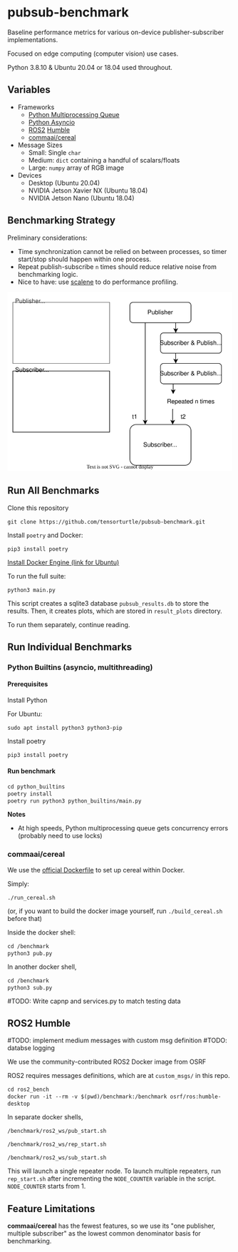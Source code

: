 # pubsub-benchmark
Baseline performance metrics for various on-device publisher-subscriber implementations.

Focused on edge computing (computer vision) use cases.

Python 3.8.10 & Ubuntu 20.04 or 18.04 used throughout.

## Variables

+ Frameworks
   + [Python Multiprocessing Queue](https://docs.python.org/3/library/multiprocessing.html?highlight=multiprocessing%20queue#multiprocessing.Queue)
   + [Python Asyncio](https://docs.python.org/3/library/asyncio.html)
   + [ROS2](https://docs.ros.org/) [Humble](https://docs.ros.org/en/rolling/Releases/Release-Humble-Hawksbill.html#humble-hawksbill-humble)
   + [commaai/cereal](https://github.com/commaai/cereal)
+ Message Sizes
   + Small: Single `char`
   + Medium: `dict` containing a handful of scalars/floats
   + Large: `numpy` array of RGB image
+ Devices
  + Desktop (Ubuntu 20.04)
  + NVIDIA Jetson Xavier NX (Ubuntu 18.04)
  + NVIDIA Jetson Nano (Ubuntu 18.04)
  
## Benchmarking Strategy

Preliminary considerations:
+ Time synchronization cannot be relied on between processes, so timer start/stop should happen within one process.
+ Repeat publish-subscribe `n` times should reduce relative noise from benchmarking logic.
+ Nice to have: use [scalene](https://github.com/plasma-umass/scalene) to do performance profiling.

![](strategy.drawio.svg)

## Run All Benchmarks

Clone this repository
```
git clone https://github.com/tensorturtle/pubsub-benchmark.git
```

Install `poetry` and Docker:
```
pip3 install poetry
```

[Install Docker Engine (link for Ubuntu)](https://docs.docker.com/engine/install/ubuntu/)


To run the full suite:
```
python3 main.py
```
This script creates a sqlite3 database `pubsub_results.db` to store the results.
Then, it creates plots, which are stored in `result_plots` directory.

To run them separately, continue reading.

## Run Individual Benchmarks

### Python Builtins (asyncio, multithreading)

#### Prerequisites 

Install Python

For Ubuntu:
```
sudo apt install python3 python3-pip
```

Install poetry

```
pip3 install poetry
```

#### Run benchmark

```
cd python_builtins
poetry install
poetry run python3 python_builtins/main.py
```

**Notes**
+ At high speeds, Python multiprocessing queue gets concurrency errors (probably need to use locks)

### commaai/cereal

We use the [official Dockerfile](https://github.com/commaai/cereal/blob/master/Dockerfile) to set up cereal within Docker.


Simply:

```
./run_cereal.sh
```

(or, if you want to build the docker image yourself, run `./build_cereal.sh` before that)

Inside the docker shell:
```
cd /benchmark
python3 pub.py
```

In another docker shell,
```
cd /benchmark
python3 sub.py
```

#TODO: Write capnp and services.py to match testing data


## ROS2 Humble

#TODO: implement medium messages with custom msg definition
#TODO: databse logging

We use the community-contributed ROS2 Docker image from OSRF

ROS2 requires messages definitions, which are at `custom_msgs/` in this repo.

```
cd ros2_bench
docker run -it --rm -v $(pwd)/benchmark:/benchmark osrf/ros:humble-desktop
```

In separate docker shells,
```
/benchmark/ros2_ws/pub_start.sh
```

```
/benchmark/ros2_ws/rep_start.sh
```

```
/benchmark/ros2_ws/sub_start.sh
```

This will launch a single repeater node. To launch multiple repeaters, run `rep_start.sh` after incrementing the `NODE_COUNTER` variable in the script. `NODE_COUNTER` starts from 1.

## Feature Limitations

**commaai/cereal** has the fewest features, so we use its "one publisher, multiple subscriber" as the lowest common denominator basis for benchmarking.


